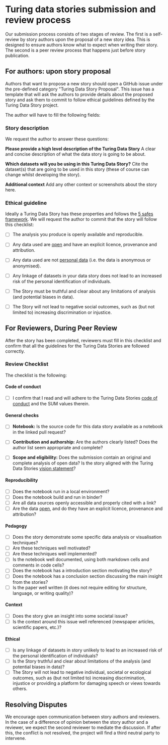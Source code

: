 # Turing data stories submission and review process

Our submission process consists of two stages of review. The first is a self-review by story authors upon the proposal of a new story idea. This is designed to ensure authors know what to expect when writing their story. The second is a peer review process that happens just before story publication.

## For authors: upon story proposal

Authors that want to propose a new story should open a GitHub issue under the pre-defined category "Turing Data Story Proposal". 
This issue has a template that will ask the authors to provide details about the proposed story and ask them to commit to 
follow ethical guidelines defined by the Turing Data Story project.

The author will have to fill the following fields:

### Story description 

We request the author to answer these questions:

**Please provide a high level description of the Turing Data Story**
A clear and concise description of what the data story is going to be about.

**Which datasets will you be using in this Turing Data Story?**
Cite the dataset(s) that are going to be used in this story (these of course can change whilst developing the story).

**Additional context**
Add any other context or screenshots about the story here.

### Ethical guideline 

Ideally a Turing Data Story has these properties and follows the [5 safes framework](http://blog.ukdataservice.ac.uk/access-to-sensitive-data-for-research-the-5-safes/). We will request the author to commit that the story will follow this checklist:

- [ ] The analysis you produce is openly available and reproducible.
- [ ] Any data used are [open](https://opendatahandbook.org/guide/en/what-is-open-data/) and have an explicit licence, provenance and attribution.
- [ ] Any data used are not [personal data](https://ico.org.uk/for-organisations/guide-to-data-protection/guide-to-the-general-data-protection-regulation-gdpr/key-definitions/what-is-personal-data/) (i.e. the data is anonymous or anonymised).
- [ ] Any linkage of datasets in your data story does not lead to an increased risk of the personal identification of individuals.
- [ ] The Story must be truthful and clear about any limitations of analysis (and potential biases in data).
- [ ] The Story will not lead to negative social outcomes, such as (but not limited to) increasing discrimination or injustice.



## For Reviewers, During Peer Review

After the story has been completed, reviewers must fill in this checklist and confirm that all the guidelines for the Turing Data Stories are followed correctly.

### Review Checklist

The checklist is the following:

#### Code of conduct
- [ ] I confirm that I read and will adhere to the Turing Data Stories [code of conduct](https://github.com/alan-turing-institute/TuringDataStories/blob/master/CODE_OF_CONDUCT.md) and the SUM values therein.

#### General checks
- [ ]  **Notebook:** Is the source code for this data story available as a notebook in the linked pull request?
- [ ]  **Contribution and authorship:** Are the authors clearly listed? Does the author list seem appropriate and complete?
- [ ] **Scope and eligibility:** Does the submission contain an original and complete analysis of open data? Is the story aligned with the Turing Data Stories [vision statement](https://github.com/alan-turing-institute/TuringDataStories#our-vision)?


#### Reproducibility
- [ ] Does the notebook run in a local environment?
- [ ] Does the notebook build and run in binder?
- [ ] Are all data sources openly accessible and properly cited with a link?
- [ ] Are the data [open](https://opendatahandbook.org/guide/en/what-is-open-data/), and do they have an explicit licence, provenance and attribution?

#### Pedagogy
- [ ] Does the story demonstrate some specific data analysis or visualisation techniques?
- [ ] Are these techniques well motivated?
- [ ] Are these techniques well implemented?
- [ ] Is the notebook well documented, using both markdown cells and comments in code cells?
- [ ] Does the notebook has a introduction section motivating the story?
- [ ] Does the notebook has a conclusion section discussing the main insight from the stories?
- [ ] Is the paper well written (it does not require editing for structure, language, or writing quality)?

#### Context
- [ ] Does the story give an insight into some societal issue?
- [ ] Is the context around this issue well referenced (newspaper articles, scientific papers, etc.)?

#### Ethical 

- [ ] Is any linkage of datasets in story unlikely to lead to an increased risk of the personal identification of individuals?
- [ ] Is the Story truthful and clear about limitations of the analysis (and potential biases in data)?
- [ ] The Story will not lead to negative individual, societal or ecological outcomes, such as (but not limited to) increasing discrimination, injustice or providing a platform for damaging speech or views towards others. 

## Resolving Disputes

We encourage open communication between story authors and reviewers. In the case of a difference of opinion between the 
story author and a reviewer, we expect the second reviewer to mediate the discussion. If after this, the conflict is not resolved, the project will find a third neutral party to intervene. 

